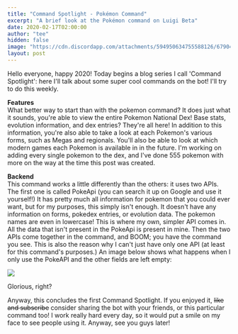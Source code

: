 ```yaml
---
title: "Command Spotlight - Pokémon Command"
excerpt: "A brief look at the Pokémon command on Luigi Beta"
date: 2020-02-17T02:00:00
author: "tee"
hidden: false
image: "https://cdn.discordapp.com/attachments/594950634755588126/679045005708492800/pokemon.png"
layout: post
---
```


Hello everyone, happy 2020! Today begins a blog series I call 'Command Spotlight': here I'll talk about some super cool commands on the bot! I'll try to do this weekly.

**Features**  
What better way to start than with the pokemon command? It does just what it sounds, you're able to view the entire Pokemon National Dex! Base stats, evolution information, and dex entries? They're all here! In addition to this information, you're also able to take a look at each Pokemon's various forms, such as Megas and regionals. You'll also be able to look at which modern games each Pokemon is available in in the future. I'm working on adding every single pokemon to the dex, and I've done 555 pokemon with more on the way at the time this post was created.

**Backend**  
This command works a little differently than the others: it uses two APIs. The first one is called PokeApi (you can search it up on Google and use it yourself!) It has pretty much all information for pokemon that you could ever want, but for my purposes, this simply isn't enough. It doesn't have any information on forms, pokedex entries, or evolution data. The pokemon names are even in lowercase! This is where my own, simpler API comes in. All the data that isn't present in the PokeApi is present in mine. Then the two APIs come together in the command, and BOOM; you have the command you see. This is also the reason why I can't just have only one API (at least for this command's purposes.) An image below shows what happens when I only use the PokeAPI and the other fields are left empty:  

![](https://cdn.discordapp.com/attachments/594950634755588126/679047408491036672/unknown.png)  

Glorious, right?  

Anyway, this concludes the first Command Spotlight. If you enjoyed it, <strike>like and subscribe</strike> consider sharing the bot with your friends, or this particular command too! I work really hard every day, so it would put a smile on my face to see people using it. Anyway, see you guys later!